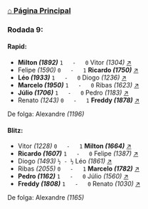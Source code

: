 ### [⌂ Página Principal](https://grupo-de-xadrez.github.io/)

### Rodada 9:

#### Rapid:

* **Milton *(1892)*** `1   -   0` Vitor *(1304)* [↗](https://www.lichess.org/cvAf4XYT) 
* Felipe *(1590)* `0   -   1` **Ricardo *(1750)*** [↗](https://www.lichess.org/jORs1Lx5) 
* **Léo *(1933)*** `1   -   0` Diogo *(1236)* [↗](https://www.lichess.org/bokVjkNU) 
* **Marcelo *(1950)*** `1   -   0` Ribas *(1623)* [↗](https://www.lichess.org/H57Di5PJ) 
* **Júlio *(1706)*** `1   -   0` Pedro *(1183)* [↗](https://www.lichess.org/rROVT2Qw) 
* Renato *(1243)* `0   -   1` **Freddy *(1878)*** [↗](https://www.lichess.org/rxPhGsIN) 

De folga: Alexandre *(1196)*

#### Blitz:

* Vitor *(1228)* `0   -   1` **Milton *(1664)*** [↗](https://www.lichess.org/vf5wM9Rz) 
* **Ricardo *(1607)*** `1   -   0` Felipe *(1387)* [↗](https://www.lichess.org/GY5kET9w) 
* Diogo *(1493)* `½ - ½` Léo *(1861)* [↗](https://www.lichess.org/JAvSCtvm) 
* Ribas *(2055)* `0   -   1` **Marcelo *(1782)*** [↗](https://www.lichess.org/7Y9AzenX) 
* **Pedro *(1162)*** `1   -   0` Júlio *(1560)* [↗](https://www.lichess.org/HIltIKfw) 
* **Freddy *(1808)*** `1   -   0` Renato *(1030)* [↗](https://www.lichess.org/He4kkwh3) 

De folga: Alexandre *(1165)*

